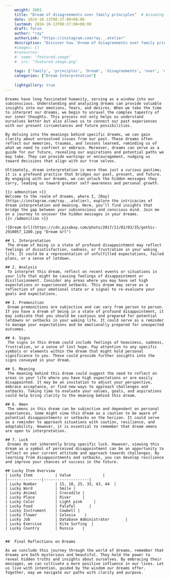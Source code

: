 ```yaml
---
    weight: 2001
    title: "Dream of disagreements over family principles"  # Assuming 'title' column exists
    date: 2024-10-13T00:37:00+08:00
    lastmod: 2024-10-13T00:37:00+08:00
    draft: false
    author: "ray"
    authorLink: "https://instagram.com/ray._.atelier"
    description: "Discover how 'Dream of disagreements over family principles' can interpret your future and uncover its significant meanings in your life."
    #images: []
    #resources:
    #- name: "featured-image"
    #  src: "featured-image.png"
    
    tags: ['family', 'principles', 'Dream', 'disagreements', 'over', 'of']
    categories: ["Dream Interpretation"]
    
    lightgallery: true
---
```

    
    Dreams have long fascinated humanity, serving as a window into our subconscious. Understanding and analyzing dreams can provide valuable insights into our emotions, fears, and desires. When we take the time to interpret our dreams, we begin to unravel the complex tapestry of our inner thoughts. This process not only helps us understand ourselves better but also allows us to connect our past experiences with our present circumstances and future possibilities.
    
    By delving into the meanings behind specific dreams, we can gain clarity about unresolved issues from our past. These dreams often reflect our memories, traumas, and lessons learned, reminding us of what we need to confront or embrace. Moreover, dreams can serve as a guide for our future, revealing our aspirations and potential paths we may take. They can provide warnings or encouragement, nudging us toward decisions that align with our true selves.
    
    Ultimately, dream interpretation is more than just a curious pastime; it is a profound practice that bridges our past, present, and future. By engaging with our dreams, we can unlock the hidden messages they carry, leading us toward greater self-awareness and personal growth.
    
    {{< admonition >}}
    Welcome to the realm of dreams, where I, [Ray](https://instagram.com/ray._.atelier), explore the intricacies of dream interpretation and meaning. Here, you’ll find insights that bridge the gap between your subconscious and conscious mind. Join me on a journey to uncover the hidden messages in your dreams.
    {{< /admonition >}}
    
    ![Dream Grl](https://cdn.pixabay.com/photo/2017/11/02/03/35/gothic-2910057_1280.jpg "Dream Grl")
    
    ## 1. Interpretation
     The dream of being in a state of profound disappointment may reflect feelings of dissatisfaction, sadness, or frustration in your waking life. It could be a representation of unfulfilled expectations, failed plans, or a sense of letdown.
    
    ## 2. Analysis
     To interpret this dream, reflect on recent events or situations in your life that might be causing feelings of disappointment or disillusionment. Consider any areas where you may have set high expectations or experienced setbacks. This dream may serve as a reflection of your emotional state or a signal to re-evaluate your goals and expectations.
    
    ## 3. Premonition
     Dream premonitions are subjective and can vary from person to person. If you have a dream of being in a state of profound disappointment, it may indicate that you should be cautious and prepared for potential letdowns or setbacks in your waking life. It could serve as a reminder to manage your expectations and be emotionally prepared for unexpected outcomes.
    
    ## 4. Signs
     The signs in this dream could include feelings of heaviness, sadness, frustration, or a sense of lost hope. Pay attention to any specific symbols or elements within the dream that might hold personal significance to you. These could provide further insights into the signs conveyed in your dream.
    
    ## 5. Meaning
     The meaning behind this dream could suggest the need to reflect on areas in your life where you have high expectations or are easily disappointed. It may be an invitation to adjust your perspective, embrace acceptance, or find new ways to approach challenges and setbacks. Taking time to evaluate your values, goals, and aspirations could help bring clarity to the meaning behind this dream.
    
    ## 6. Omen
     The omens in this dream can be subjective and dependent on personal experiences. Some might view this dream as a caution to be aware of potential disappointments or setbacks on the horizon. It could serve as a reminder to approach situations with caution, resilience, and adaptability. However, it is essential to remember that dream omens are open to interpretation.
    
    ## 7. Luck
     Dreams do not inherently bring specific luck. However, viewing this dream as a symbol of perceived disappointment can be an opportunity to reflect on your current attitude and approach towards challenges. By learning from disappointments and setbacks, you can develop resilience and improve your chances of success in the future.
    
    ## Lucky Item Overview
    | Lucky Item          | Value              |
    |---------------|--------------------|
    | Lucky Number        | 15, 18, 25, 33, 43, 44  |
    | Lucky Word          | Smile |
    | Lucky Animal        | Crocodile |
    | Lucky Place         | River     |
    | Lucky Color         | Light pink     |
    | Lucky Food          | Falafel      |
    | Lucky Instrument    | Cowbell |
    | Lucky Flower        | Celosia    |
    | Lucky Job           | Database Administrator       |
    | Lucky Exercise      | Kite Surfing  |
    | Lucky Country       | Russia    |
    
    
    ##  Final Reflections on Dreams
    
    As we conclude this journey through the world of dreams, remember that dreams are both mysterious and beautiful. They hold the power to reveal hidden truths and insights about ourselves. By embracing their messages, we can cultivate a more positive influence in our lives. Let us live with intention, guided by the wisdom our dreams offer. Together, may we navigate our paths with clarity and purpose.
    